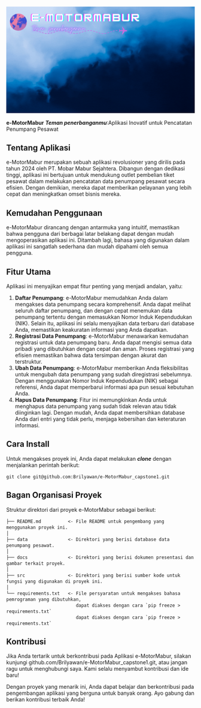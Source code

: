 ![Header](./docs/border.gif)

**e-MotorMabur** ***Teman penerbanganmu***:Aplikasi Inovatif untuk Pencatatan Penumpang Pesawat

## Tentang Aplikasi

e-MotorMabur merupakan sebuah aplikasi revolusioner yang dirilis pada tahun 2024 oleh PT. Mobar Mabur Sejahtera. Dibangun dengan dedikasi tinggi, aplikasi ini bertujuan untuk mendukung outlet pembelian tiket pesawat dalam melakukan pencatatan data penumpang pesawat secara efisien. Dengan demikian, mereka dapat memberikan pelayanan yang lebih cepat dan meningkatkan omset bisnis mereka.

## Kemudahan Penggunaan

e-MotorMabur dirancang dengan antarmuka yang intuitif, memastikan bahwa pengguna dari berbagai latar belakang dapat dengan mudah mengoperasikan aplikasi ini. Ditambah lagi, bahasa yang digunakan dalam aplikasi ini sangatlah sederhana dan mudah dipahami oleh semua pengguna.

## Fitur Utama
Aplikasi ini menyajikan empat fitur penting yang menjadi andalan, yaitu:

1. **Daftar Penumpang**: e-MotorMabur memudahkan Anda dalam mengakses data penumpang secara komprehensif. Anda dapat melihat seluruh daftar penumpang, dan dengan cepat menemukan data penumpang tertentu dengan memasukkan Nomor Induk Kependudukan (NIK). Selain itu, aplikasi ini selalu menyajikan data terbaru dari database Anda, memastikan keakuratan informasi yang Anda dapatkan.
2. **Registrasi Data Penumpang**: e-MotorMabur menawarkan kemudahan registrasi untuk data penumpang baru. Anda dapat mengisi semua data pribadi yang dibutuhkan dengan cepat dan aman. Proses registrasi yang efisien memastikan bahwa data tersimpan dengan akurat dan terstruktur.
3. **Ubah Data Penumpang**: e-MotorMabur memberikan Anda fleksibilitas untuk mengubah data penumpang yang sudah diregistrasi sebelumnya. Dengan menggunakan Nomor Induk Kependudukan (NIK) sebagai referensi, Anda dapat memperbarui informasi apa pun sesuai kebutuhan Anda.
4. **Hapus Data Penumpang**: Fitur ini memungkinkan Anda untuk menghapus data penumpang yang sudah tidak relevan atau tidak diinginkan lagi. Dengan mudah, Anda dapat membersihkan database Anda dari entri yang tidak perlu, menjaga kebersihan dan keteraturan informasi.

## Cara Install

Untuk mengakses proyek ini, Anda dapat melakukan ***clone*** dengan menjalankan perintah berikut:

    git clone git@github.com:Brilyawan/e-MotorMabur_capstone1.git

    
## Bagan Organisasi Proyek

Struktur direktori dari proyek e-MotorMabur sebagai berikut:

    ├── README.md          <- File README untuk pengembang yang menggunakan proyek ini.
    │
    ├── data               <- Direktori yang berisi database data penumpang pesawat.
    │
    ├── docs               <- Direktori yang berisi dokumen presentasi dan gambar terkait proyek.
    │
    ├── src                <- Direktori yang berisi sumber kode untuk fungsi yang digunakan di proyek ini.
    │
    └── requirements.txt   <- File persyaratan untuk mengakses bahasa pemrograman yang dibutuhkan,
                              dapat diakses dengan cara `pip freeze > requirements.txt`
                              dapat diakses dengan cara `pip freeze > requirements.txt`

## Kontribusi

Jika Anda tertarik untuk berkontribusi pada Aplikasi e-MotorMabur, silakan kunjungi github.com/Brilyawan/e-MotorMabur_capstone1.git, atau jangan ragu untuk menghubungi saya. Kami selalu menyambut kontribusi dan ide baru!

Dengan proyek yang menarik ini, Anda dapat belajar dan berkontribusi pada pengembangan aplikasi yang berguna untuk banyak orang. Ayo gabung dan berikan kontribusi terbaik Anda!